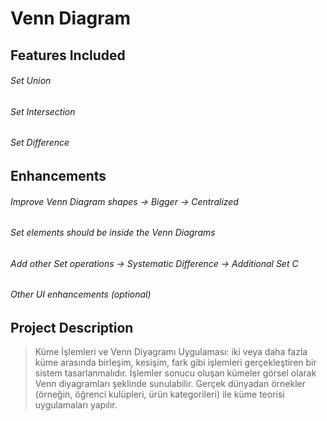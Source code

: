 # Venn Diagram
## Features Included
###### Set Union
###### Set Intersection
###### Set Difference
## Enhancements
###### Improve Venn Diagram shapes -> *Bigger* -> *Centralized*
###### Set elements should be inside the Venn Diagrams
###### Add other Set operations -> *Systematic Difference* -> *Additional Set C*
###### Other UI enhancements (optional)
## Project Description
> Küme İşlemleri ve Venn Diyagramı Uygulaması:
iki veya daha fazla küme arasında birleşim, kesişim, fark gibi işlemleri gerçekleştiren bir sistem tasarlanmalıdır.
İşlemler sonucu oluşan kümeler görsel olarak Venn diyagramları şeklinde sunulabilir.
Gerçek dünyadan örnekler (örneğin, öğrenci kulüpleri, ürün kategorileri) ile küme teorisi uygulamaları yapılır.
